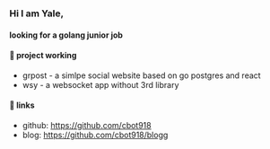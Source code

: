 ### Hi I am Yale,

#### looking for a golang junior job

#### 🌱 project working

- grpost - a simlpe social website based on go postgres and react
- wsy - a websocket app without 3rd library


#### 🔭 links
- github: https://github.com/cbot918
- blog: https://github.com/cbot918/blogg

<!--
Here are some ideas to get you started:

- 
- 🌱 I’m currently learning ...
- 👯 I’m looking to collaborate on ...
- 🤔 I’m looking for help with ...
- 💬 Ask me about ...
- 📫 How to reach me: ...
- 😄 Pronouns: ...
- ⚡ Fun fact: ... -->
